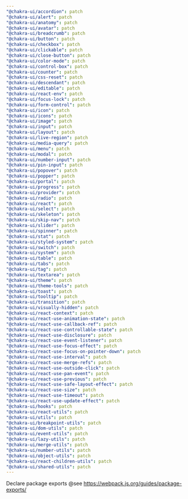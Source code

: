 ```yaml
---
"@chakra-ui/accordion": patch
"@chakra-ui/alert": patch
"@chakra-ui/anatomy": patch
"@chakra-ui/avatar": patch
"@chakra-ui/breadcrumb": patch
"@chakra-ui/button": patch
"@chakra-ui/checkbox": patch
"@chakra-ui/clickable": patch
"@chakra-ui/close-button": patch
"@chakra-ui/color-mode": patch
"@chakra-ui/control-box": patch
"@chakra-ui/counter": patch
"@chakra-ui/css-reset": patch
"@chakra-ui/descendant": patch
"@chakra-ui/editable": patch
"@chakra-ui/react-env": patch
"@chakra-ui/focus-lock": patch
"@chakra-ui/form-control": patch
"@chakra-ui/icon": patch
"@chakra-ui/icons": patch
"@chakra-ui/image": patch
"@chakra-ui/input": patch
"@chakra-ui/layout": patch
"@chakra-ui/live-region": patch
"@chakra-ui/media-query": patch
"@chakra-ui/menu": patch
"@chakra-ui/modal": patch
"@chakra-ui/number-input": patch
"@chakra-ui/pin-input": patch
"@chakra-ui/popover": patch
"@chakra-ui/popper": patch
"@chakra-ui/portal": patch
"@chakra-ui/progress": patch
"@chakra-ui/provider": patch
"@chakra-ui/radio": patch
"@chakra-ui/react": patch
"@chakra-ui/select": patch
"@chakra-ui/skeleton": patch
"@chakra-ui/skip-nav": patch
"@chakra-ui/slider": patch
"@chakra-ui/spinner": patch
"@chakra-ui/stat": patch
"@chakra-ui/styled-system": patch
"@chakra-ui/switch": patch
"@chakra-ui/system": patch
"@chakra-ui/table": patch
"@chakra-ui/tabs": patch
"@chakra-ui/tag": patch
"@chakra-ui/textarea": patch
"@chakra-ui/theme": patch
"@chakra-ui/theme-tools": patch
"@chakra-ui/toast": patch
"@chakra-ui/tooltip": patch
"@chakra-ui/transition": patch
"@chakra-ui/visually-hidden": patch
"@chakra-ui/react-context": patch
"@chakra-ui/react-use-animation-state": patch
"@chakra-ui/react-use-callback-ref": patch
"@chakra-ui/react-use-controllable-state": patch
"@chakra-ui/react-use-disclosure": patch
"@chakra-ui/react-use-event-listener": patch
"@chakra-ui/react-use-focus-effect": patch
"@chakra-ui/react-use-focus-on-pointer-down": patch
"@chakra-ui/react-use-interval": patch
"@chakra-ui/react-use-merge-refs": patch
"@chakra-ui/react-use-outside-click": patch
"@chakra-ui/react-use-pan-event": patch
"@chakra-ui/react-use-previous": patch
"@chakra-ui/react-use-safe-layout-effect": patch
"@chakra-ui/react-use-size": patch
"@chakra-ui/react-use-timeout": patch
"@chakra-ui/react-use-update-effect": patch
"@chakra-ui/hooks": patch
"@chakra-ui/react-utils": patch
"@chakra-ui/utils": patch
"@chakra-ui/breakpoint-utils": patch
"@chakra-ui/dom-utils": patch
"@chakra-ui/event-utils": patch
"@chakra-ui/lazy-utils": patch
"@chakra-ui/merge-utils": patch
"@chakra-ui/number-utils": patch
"@chakra-ui/object-utils": patch
"@chakra-ui/react-children-utils": patch
"@chakra-ui/shared-utils": patch
---
```


Declare package exports @see https://webpack.js.org/guides/package-exports/
